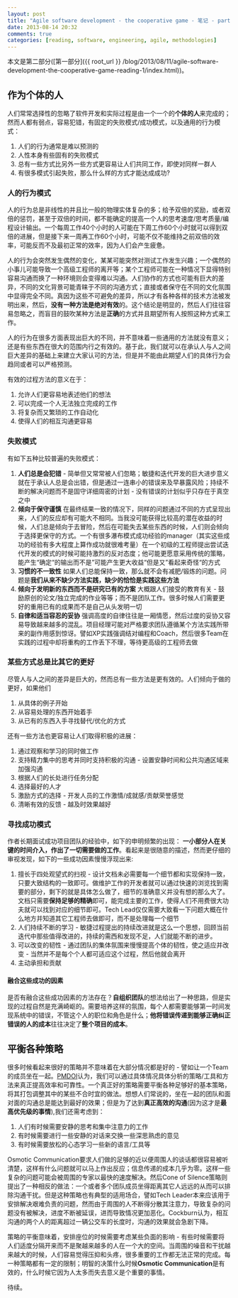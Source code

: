 ```yaml
---
layout: post
title: "Agile software development - the cooperative game - 笔记 - part2"
date: 2013-08-14 20:32
comments: true
categories: [reading, software, engineering, agile, methodologies]
---
```


本文是第二部分([第一部分]({{ root_url }} /blog/2013/08/11/agile-software-development-the-cooperative-game-reading-1/index.html))。

<!--more-->

## 作为个体的人

人们常常选择性的忽略了软件开发和实际过程是由一个一个的**个体的人**来完成的；然而人都有弱点，容易犯错，有固定的失败模式/成功模式，以及通用的行为模式：  

1. 人们的行为通常是难以预测的  
1. 人性本身有些固有的失败模式  
1. 总有一些方式比另外一些方式更容易让人们共同工作，即使对同样一群人  
1. 有很多模式引起失败，那么什么样的方式才能达成成功?

### 人的行为模式

人的行为总是非线性的并且比一般的物理实体复杂的多；给予双倍的奖励，或者双倍的惩罚，甚至于双倍的时间，都不能确定的提高一个人的思考速度/思考质量/编程设计输出。一个每周工作40个小时的人可能在下周工作60个小时就可以得到双倍的进展，但是接下来一周再工作60个小时，可能不仅不能维持之前双倍的效率，可能反而不及最初正常的效率，因为人们会产生疲惫。

人的行为会突然发生偶然的变化，某某可能突然对测试工作发生兴趣；一个偶然的小事儿可能导致一个高级工程师的离开等；某个工程师可能在一种情况下显得特别容易沟通而换了一种环境则会变得难以沟通。人们协作的方式也可能有巨大的差异，不同的文化背景可能青睐于不同的沟通方式；直接或者保守在不同的文化氛围中显得完全不同。真因为这些不可避免的差异，所以才有各种各样的技术方法被发明出来，然后，**没有一种方法是绝对有效**的。这个结论是明显的，然后人们往往容易忽略之，而盲目的鼓吹某种方法是**正确**的方式并且期望所有人按照这种方式来工作。

人的行为在很多方面表现出巨大的不同，并不意味着一些通用的方法就没有意义；还是有些东西在很大的范围内行之有效的。基于此，我们就可以在承认人与人之间巨大差异的基础上来建立大家认可的方法，但是并不能由此期望人们的具体行为会趋同或者可以严格预测。

有效的过程方法的意义在于：

1. 允许人们更容易地表述他们的想法   
2. 可以完成一个人无法独立完成的工作  
3. 将复杂而又繁琐的工作自动化  
4. 使得人们的相互沟通更容易  

### 失败模式

有如下五种比较普遍的失败模式：  

1. **人们总是会犯错** - 简单但又常常被人们忽略；敏捷和迭代开发的巨大进步意义就在于承认人总是会出错，但是通过一连串小的错误来及早暴露风险；持续不断的解决问题而不是固守详细周密的计划 - 没有错误的计划似乎只存在于真空之中  
1. **倾向于保守谨慎** 在最终结果一致的情况下，同样的问题通过不同的方式呈现出来，人们的反应却有可能大不相同。当我没可能获得比较高的潜在收益的时候，人们总是倾向于去冒险，然后在可能失去某些东西的时候，人们则会倾向于选择更保守的方式。一个有很多瀑布模式成功经验的manager（其实这些成功的经验有多大程度上算作成功就很难考量）在一个初级的工程师提出尝试迭代开发的模式的时候可能持激烈的反对态度；他可能更愿意采用传统的策略，能产生“确定“的输出而不是”可能产生更大收益“但是又”看起来奇怪“的方式  
1. **习惯的不一致性** 如果人们总能保持一致，那么就不会有减肥/锻炼的问题。问题是**我们从来不缺少方法实践，缺少的恰恰是实践这些方法**   
1. **倾向于发明新的东西而不是研究已有的方案** 大概跟人们接受的教育有关 - 鼓励原创的论文/独立完成的作业等等；而不是团队工作。很多时候人们需要更好的重用已有的成果而不是自己从头发明一切  
1. **自律和适当容忍的妥协**  强调高度的自律往往是一厢情愿，然后过度的妥协又容易导致越来越多的混乱。项目经理可能对严格要求团队遵循某个方法实践所带来的副作用感到惊讶。譬如XP实践强调结对编程和Coach，然后很多Team在实践的过程中却将重构的工作丢下不理，等待更高级的工程师去做  

### 某些方式总是比其它的更好

尽管人与人之间的差异是巨大的，然而总有一些方法是更有效的。人们倾向于做的更好，如果他们

1. 从具体的例子开始  
1. 从容易处理的东西开始着手  
1. 从已有的东西入手寻找替代/优化的方式  

还有一些方法也更容易让人们取得积极的进展： 

1. 通过观察和学习的同时做工作  
1. 支持精力集中的思考并同时支持积极的沟通 - 设置安静时间和公共沟通区域来加强沟通   
1. 根据人们的长处进行任务分配  
1. 选择最好的人才 
1. 激励方式的选择 - 开发人员的工作激情/成就感/贡献荣誉感觉  
1. 清晰有效的反馈 - 越及时效果越好

### 寻找成功模式  

作者长期面试成功项目团队的经验中，如下的申明频繁的出现： **一小部分人在关键的时间介入，作出了一切需要做的工作**。看起来是很随意的描述，然而更仔细的审视发现，如下的一些成功因素慢慢浮现出来:  

1. 擅长于四处观望式的扫视 - 设计文档未必需要每一个细节都和实现保持一致，只要大致结构的一致即可。做维护工作的开发者就可以通过快速的浏览找到需要的部分，剩下的就是具体怎么做了，细节的准确意义并没有想的那么大了。文档只需要**保持足够的精确**即可，能完成主要的工作，使得人们不用费很大功夫就可以找到对应的细节即可。Tech Lead仅仅需要大致看一下问题大概在什么地方并知道其它工程师去做即可，而不是处理每一个细节  
1. 人们持续不断的学习 - 敏捷过程提出的持续改进就是这么一个思想，回顾当前迭代中那些值得改进的，持续的需西和发现不足，人们就能不断的进步。  
1. 可以改变的韧性 - 通过团队的集体氛围来慢慢提高个体的韧性，使之适应并改变 - 当然并不是每个个人都可适应这个过程，然后他就会离开  
1. 主动承担和贡献 

#### 融合这些成功的因素 

是否有融合这些成功因素的方法存在？**自组织团队**的想法给出了一种思路，但是实现的过程自然是充满崎岖的。需要培养这样的氛围，每个人都需要能够第一时间发现系统中的错误，不管这个人的职位和角色是什么；**他将错误传递到能够正确纠正错误的人的成本**往往决定了**整个项目的成本**。

## 平衡各种策略 

很多时候看起来很好的策略并不意味着在大部分情况都是好的 - 譬如让一个Team的成员坐在一起。[PMDOI](http://pmdoi.org)认为，我们可以通过具体情况具体分析的策略/工具和方法来真正提高效率和可靠性。一个真正好的策略需要平衡各种足够好的基本策略，将其打包调整其中的某些不合时宜的做法。想想人们常说的，坐在一起的团队和面对面的沟通总是能达到最好的效果；但是为了达到**真正高效的沟通**(因为这才是**最高优先级的事情**),我们还需考虑到： 

1. 人们有时候需要安静的思考和集中注意力的工作   
1. 有时候需要进行一些安静的对话来交换一些深思熟虑的意见  
1. 有时候需要放松的心态学习一些新的语言/工具等  

Osmotic Communication要求人们做的足够的近以便周围人的谈话都很容易被听清楚，这样有什么问题就可以马上作出反应；信息传递的成本几乎为零。这样一些复杂的问题可能会被周围的专家以最快的速度解决。然后Cone of Silence策略则提出了一种相反的做法：一个或者多个团队成员坐得距离其它人远远的从而可以排除沟通干扰。但是这种策略也有典型的适用场合，譬如Tech Leader本来应该用于安排解决艰难负责的问题，然而由于周围的人不断得分散其注意力，导致复杂的问题没有被解决，进度不断被延误，进而导致情况更加恶化。Cockburn认为，相互沟通的两个人的距离超过一辆公交车的长度时，沟通的效果就会急剧下降。

策略的平衡意味着，安排座位的时候需要考虑某些负面的影响 - 有些时候需要将人们适度分隔开来而不是聚越来越多的人在一个大的空间。当周围的噪音和干扰越来越大的时候，人们容易觉得压抑和头疼，很多重要的工作都无法正常的完成。每一种策略都有一定的限制；明智的决策什么时候**Osmotic Communication**是有效的，什么时候它因为人太多而失去意义是个重要的事情。

待续。
